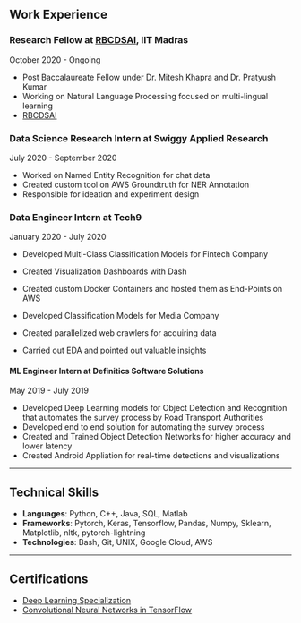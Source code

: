 ## Work Experience 

### Research Fellow at [RBCDSAI](https://rbcdsai.iitm.ac.in/), IIT Madras
October 2020 - Ongoing
 - Post Baccalaureate Fellow under Dr. Mitesh Khapra and Dr. Pratyush Kumar
 - Working on Natural Language Processing focused on multi-lingual learning
 - [RBCDSAI](https://rbcdsai.iitm.ac.in/)

### Data Science Research Intern at Swiggy Applied Research
July 2020 - September 2020
 - Worked on Named Entity Recognition for chat data
 - Created custom tool on AWS Groundtruth for NER Annotation
 - Responsible for ideation and experiment design

### Data Engineer Intern at Tech9
January 2020 - July 2020
- Developed Multi-Class Classification Models for Fintech Company
- Created Visualization Dashboards with Dash
- Created custom Docker Containers and hosted them as End-Points on AWS

- Developed Classification Models for Media Company
- Created parallelized web crawlers for acquiring data
- Carried out EDA and pointed out valuable insights
 
#### ML Engineer Intern at Definitics Software Solutions
May 2019 - July 2019
- Developed Deep Learning models for Object Detection and Recognition that automates the survey process by Road Transport Authorities
- Developed end to end solution for automating the survey process
- Created and Trained Object Detection Networks for higher accuracy and lower latency
- Created Android Appliation for real-time detections and visualizations


---
## Technical Skills
- **Languages**: Python, C++, Java, SQL, Matlab
- **Frameworks**: Pytorch, Keras, Tensorflow, Pandas, Numpy, Sklearn, Matplotlib, nltk, pytorch-lightning
- **Technologies**: Bash, Git, UNIX, Google Cloud, AWS
  
---
## Certifications

- [Deep Learning Specialization](https://www.coursera.org/account/accomplishments/specialization/PYEDU9NDWFU9)
- [Convolutional Neural Networks in TensorFlow](https://www.coursera.org/account/accomplishments/verify/GWBUUYMGVQW8)
